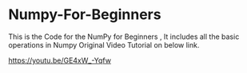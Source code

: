 # Numpy-For-Beginners
This is the Code for the NumPy for Beginners , It includes all the basic operations in Numpy
Original Video Tutorial on below link.

https://youtu.be/GE4xW_-Yqfw
